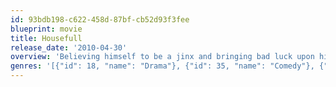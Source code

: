 ```yaml
---
id: 93bdb198-c622-458d-87bf-cb52d93f3fee
blueprint: movie
title: Housefull
release_date: '2010-04-30'
overview: 'Believing himself to be a jinx and bringing bad luck upon himself and others, a man attempts to find true love, but ends up in very complicated relationships.'
genres: '[{"id": 18, "name": "Drama"}, {"id": 35, "name": "Comedy"}, {"id": 10749, "name": "Romance"}, {"id": 10769, "name": "Foreign"}]'
---
```

